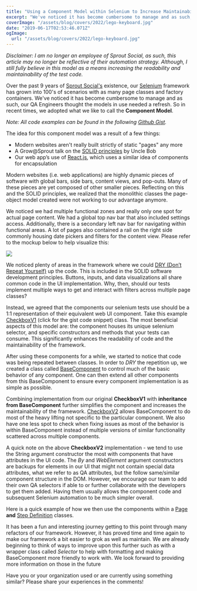 ```yaml
---
title: "Using a Component Model within Selenium to Increase Maintainability"
excerpt: "We've noticed it has become cumbersome to manage and as such, our QA Engineers thought the models in use needed a refresh. So in recent times, we adopted what we like to call the Component Model."
coverImage: "/assets/blog/covers/2022/lego-keyboard.jpg"
date: "2019-06-17T02:53:46.071Z"
ogImage:
  url: "/assets/blog/covers/2022/lego-keyboard.jpg"
---
```


_Disclaimer: I am no longer an employee of Sprout Social, as such, this article may no longer be reflective of their automation strategy. Although, I still fully believe in this model as a means increasing the readability and maintainability of the test code._

Over the past 9 years of [Sprout Social's](https://sproutsocial.com) existence,  our [Selenium](https://www.seleniumhq.org/) framework has grown into 100's of scenarios with as many page classes and factory containers. We've noticed it has become cumbersome to manage and as such, our QA Engineers thought the models in use needed a refresh. So in recent times, we adopted what we like to call the **Component Model**.

*Note: All code examples can be found in the following [Github Gist](https://gist.github.com/ddaypunk/4f3e62d4b049cf2aa460e3155e2aa099?ts=4).*

The idea for this component model was a result of a few things: 
* Modern websites aren't really built strictly of static "pages" any more
* A Grow@Sprout talk on the [SOLID principles](https://medium.com/@dhkelmendi/solid-principles-made-easy-67b1246bcdf) by Uncle Bob
* Our web app’s use of [React.js](https://reactjs.org/), which uses a similar idea of components for encapsulation

Modern websites (i.e. web applications) are highly dynamic pieces of software with global bars, side bars, content views, and pop-outs. Many of these pieces are yet composed of other smaller pieces. Reflecting on this and the SOLID principles, we realized that the monolithic classes the page-object model created were not working to our advantage anymore. 

We noticed we had multiple functional zones and really only one spot for actual page content. We had a global top nav bar that also included settings access. Additionally, there is a secondary left nav bar for navigating within functional areas. A lot of pages also contained a rail on the right side commonly housing date pickers and filters for the content view. Please refer to the mockup below to help visualize this:

![](https://thepracticaldev.s3.amazonaws.com/i/s37jtenw51dgmeq8849x.png)

We noticed plenty of areas in the framework where we could [DRY (Don’t Repeat Yourself)](https://www.codeproject.com/Articles/36712/SOLID-and-DRY) up the code. This is included in the SOLID software development principles. Buttons, inputs, and data visualizations all share common code in the UI implementation. Why, then, should our tests implement multiple ways to get and interact with filters across multiple page classes? 

Instead, we agreed that the components our selenium tests use should be a 1:1 representation of their equivalent web UI component. Take this example [CheckboxV1](https://gist.github.com/ddaypunk/4f3e62d4b049cf2aa460e3155e2aa099?ts=4#file-checkboxv1-java) (click for the gist code snippet) class. The most beneficial aspects of this model are: the component houses its unique selenium selector, and specific constructors and methods that your tests can consume. This significantly enhances the readability of code and the maintainability of the framework.

After using these components for a while, we started to notice that code was being repeated between classes. In order to *DRY* the repetition up, we created a class called [BaseComponent](https://gist.github.com/ddaypunk/4f3e62d4b049cf2aa460e3155e2aa099?ts=4#file-basecomponent-java) to control much of the basic behavior of any component. One can then extend all other components from this BaseComponent to ensure every component implementation is as simple as possible.

Combining implementation from our original **CheckboxV1** with **inheritance from BaseComponent** further simplifies the component and increases the maintainability of the framework. [CheckboxV2](https://gist.github.com/ddaypunk/4f3e62d4b049cf2aa460e3155e2aa099?ts=4#file-checkboxv2-java) allows BaseComponent to do most of the heavy lifting not specific to the particular component. We also have one less spot to check when fixing issues as most of the behavior is within BaseComponent instead of multiple versions of similar functionality scattered across multiple components.

A quick note on the above **CheckboxV2** implementation - we tend to use the String argument constructor the most with components that have attributes in the UI code. The *By* and *WebElement* argument constructors are backups for elements in our UI that might not contain special data attributes, what we refer to as QA attributes, but the follow same/similar component structure in the DOM. However, we encourage our team to add their own QA selectors if able to or further collaborate with the developers to get them added. Having them usually allows the component code and subsequent Selenium automation to be much simpler overall.

Here is a quick example of how we then use the components within a [Page](https://gist.github.com/ddaypunk/4f3e62d4b049cf2aa460e3155e2aa099?ts=4#file-page-java) **and** [Step Definition](https://gist.github.com/ddaypunk/4f3e62d4b049cf2aa460e3155e2aa099?ts=4#file-checkboxsteps-java) classes.

It has been a fun and interesting journey getting to this point through many refactors of our framework. However, it has proved time and time again to make our framework a bit easier to grok as well as maintain. We are already beginning to think of ways to improve upon this further such as with a wrapper class called *Selector* to help with formatting and making BaseComponent more friendly to work with. We look forward to providing more information on those in the future

Have you or your organization used or are currently using something similar? Please share your experiences in the comments!